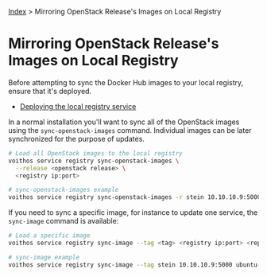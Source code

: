 [Index](/)
\> Mirroring OpenStack Release's Images on Local Registry

# Mirroring OpenStack Release's Images on Local Registry

Before attempting to sync the Docker Hub images to your local registry, ensure
that it's deployed.

- [Deploying the local registry service](/registry.html)

In a normal installation you'll want to sync all of the OpenStack images using
the `sync-openstack-images` command. Individual images can be later
synchronized for the purpose of updates.

```bash
# Load all OpenStack images to the local registry
voithos service registry sync-openstack-images \
  --release <openstack release> \
  <registry ip:port>

# sync-openstack-images example
voithos service registry sync-openstack-images -r stein 10.10.10.9:5000
```

If you need to sync a specific image, for instance to update one service,
the `sync-image` command is available:

```bash
# Load a specific image
voithos service registry sync-image --tag <tag> <registry ip:port> <repository name>

# sync-image example
voithos service registry sync-image --tag stein 10.10.10.9:5000 ubuntu-source-mariadb
```

